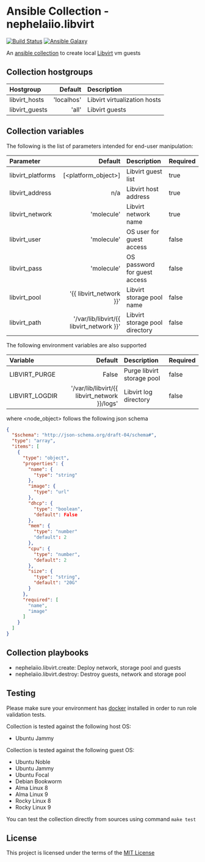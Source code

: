 # Ansible Collection - nephelaiio.libvirt

[![Build Status](https://github.com/nephelaiio/ansible-collection-libvirt/actions/workflows/libvirt.yml/badge.svg)](https://github.com/nephelaiio/ansible-collection-libvirt/actions/wofklows/libvirt.yml)
[![Ansible Galaxy](http://img.shields.io/badge/ansible--galaxy-nephelaiio.libvirt-blue.svg)](https://galaxy.ansible.com/ui/repo/published/nephelaiio/libvirt/)

An [ansible collection](https://galaxy.ansible.com/ui/repo/published/nephelaiio/libvirt/) to create local [Libvirt](https://libvirt.org/) vm guests

## Collection hostgroups

| Hostgroup                 |              Default | Description                  |
|:--------------------------|---------------------:|:-----------------------------|
| libvirt_hosts             |           'localhos' | Libvirt virtualization hosts |
| libvirt_guests            |                'all' | Libvirt guests               |

## Collection variables

The following is the list of parameters intended for end-user manipulation: 

| Parameter         |                                  Default | Description                    | Required |
|:------------------|-----------------------------------------:|:-------------------------------|:---------|
| libvirt_platforms |                      [<platform_object>] | Libvirt guest list             | true     |
| libvirt_address   |                                      n/a | Libvirt host address           | true     |
| libvirt_network   |                               'molecule' | Libvirt network name           | true     |
| libvirt_user      |                               'molecule' | OS user for guest access       | false    |
| libvirt_pass      |                               'molecule' | OS password for guest access   | false    |
| libvirt_pool      |                  '{{ libvirt_network }}' | Libvirt storage pool name      | false    |
| libvirt_path      | '/var/lib/libvirt/{{ libvirt_network }}' | Libvirt storage pool directory | false    |

The following environment variables are also supported

| Variable        |                                       Default | Description                    | Required |
|:----------------|----------------------------------------------:|:-------------------------------|:---------|
| LIBVIRT_PURGE   |                                         False | Purge libvirt storage pool     | false    |
| LIBVIRT_LOGDIR  | '/var/lib/libvirt/{{ libvirt_network }}/logs' | Libvirt log directory          | false    |

where <node_object> follows the following json schema

``` json
{
  "$schema": "http://json-schema.org/draft-04/schema#",
  "type": "array",
  "items": [
    {
      "type": "object",
      "properties": {
        "name": {
          "type": "string"
        },
        "image": {
          "type": "url"
        },
        "dhcp": {
          "type": "boolean",
          "default": False
        },
        "mem": {
          "type": "number"
          "default": 2
        },
        "cpu": {
          "type": "number",
          "default": 2
        },
        "size": {
          "type": "string",
          "default": "20G"
        }
      },
      "required": [
        "name",
        "image"
      ]
    }
  ]
}

```

## Collection playbooks

* nephelaiio.libvirt.create: Deploy network, storage pool and guests
* nephelaiio.libvirt.destroy: Destroy guests, network and storage pool

## Testing

Please make sure your environment has [docker](https://www.docker.com) installed in order to run role validation tests.

Collection is tested against the following host OS:

  * Ubuntu Jammy

Collection is tested against the following guest OS:

  * Ubuntu Noble
  * Ubuntu Jammy
  * Ubuntu Focal
  * Debian Bookworm
  * Alma Linux 8
  * Alma Linux 9
  * Rocky Linux 8
  * Rocky Linux 9

You can test the collection directly from sources using command `make test`

## License

This project is licensed under the terms of the [MIT License](/LICENSE)
